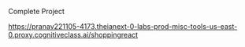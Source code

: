 Complete Project

https://pranav221105-4173.theianext-0-labs-prod-misc-tools-us-east-0.proxy.cognitiveclass.ai/shoppingreact
